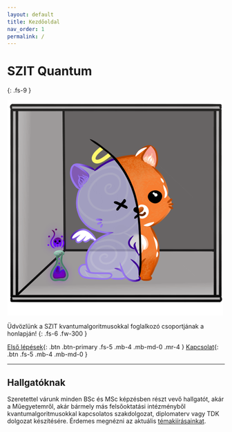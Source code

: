 ```yaml
---
layout: default
title: Kezdőoldal
nav_order: 1
permalink: /
---
```


# SZIT Quantum
{: .fs-9 }

![Schrödinger's cat](./schrodingers_purple.png)

Üdvözlünk a SZIT kvantumalgoritmusokkal foglalkozó csoportjának a honlapján!
{: .fs-6 .fw-300 }

[Első lépések](./bevezeto){: .btn .btn-primary .fs-5 .mb-4 .mb-md-0 .mr-4 }
[Kapcsolat](./kapcsolat){: .btn .fs-5 .mb-4 .mb-md-0 }

---

## Hallgatóknak

Szeretettel várunk minden BSc és MSc képzésben részt vevő hallgatót, akár a Műegyetemről,
akár bármely más felsőoktatási intézményből kvantumalgoritmusokkal kapcsolatos szakdolgozat,
diplomaterv vagy TDK dolgozat készítésére. Érdemes megnézni az aktuális [témakiírásainkat](./temak).
